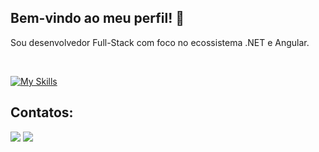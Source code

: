 ## Bem-vindo ao meu perfil! 👋
Sou desenvolvedor Full-Stack com foco no ecossistema .NET e Angular.

<br />

[![My Skills](https://skillicons.dev/icons?i=cs,dotnet,ts,js,angular,html,css,mysql,sqlite&theme=light)](https://skillicons.dev)

## Contatos:
<a href="https://www.linkedin.com/in/eduardo-maciel-pereira-1701a4264" target="_blank"><img src="https://img.shields.io/badge/-LinkedIn-%230077B5?style=for-the-badge&logo=linkedin&logoColor=white" target="_blank"></a> 
<a href = "mailto:eduardomacielpereira@hotmail.com"><img src="https://img.shields.io/badge/Microsoft_Outlook-0078D4?style=for-the-badge&logo=microsoft-outlook&logoColor=white" target="_blank"></a>
